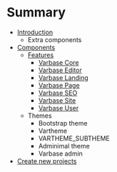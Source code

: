 # Summary

* [Introduction](README.md)
    * Extra components
* [Components](chapter1.md)
    * [Features](features.md)
        * [Varbase Core](varbase-core.md)
        * [Varbase Editor](varbase-editor.md)
        * [Varbase Landing](varbase-landing.md)
        * [Varbase Page](varbase-page.md)
        * [Varbase SEO](varbase-seo.md)
        * [Varbase Site](varbase-site.md)
        * [Varbase User](varbase-user.md)
    * Themes
        * Bootstrap theme
        * Vartheme
        * VARTHEME\_SUBTHEME
        * Adminimal theme
        * Varbase admin
* [Create new projects](features.md)


